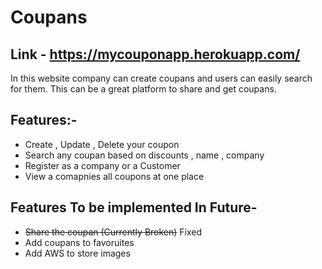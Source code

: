 # Coupans
## Link - https://mycouponapp.herokuapp.com/
In this website company can create coupans and users can easily search for them. This can be a great platform to share and get coupans.
## Features:-
* Create , Update , Delete your coupon
* Search any coupan based on discounts , name , company
* Register as a company or a Customer
* View a comapnies all coupons at one place

## Features To be implemented In Future-
* ~~Share the coupan (Currently Broken)~~ Fixed
* Add coupans to favoruites
* Add AWS to store images
